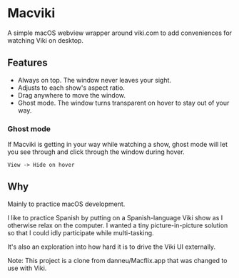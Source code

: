# Macviki

A simple macOS webview wrapper around viki.com to add conveniences for watching Viki on desktop.

## Features

-   Always on top. The window never leaves your sight.
-   Adjusts to each show's aspect ratio.
-   Drag anywhere to move the window.
-   Ghost mode. The window turns transparent on hover to stay out of your way.

### Ghost mode

If Macviki is getting in your way while watching a show, ghost mode will let you see through and click through the window during hover.

`View -> Hide on hover`

## Why

Mainly to practice macOS development.

I like to practice Spanish by putting on a Spanish-language Viki show as I otherwise relax on the computer. I wanted a tiny picture-in-picture solution so that I could idly participate while multi-tasking.

It's also an exploration into how hard it is to drive the Viki UI externally.

Note:
This project is a clone from danneu/Macflix.app that was changed to use with Viki.

